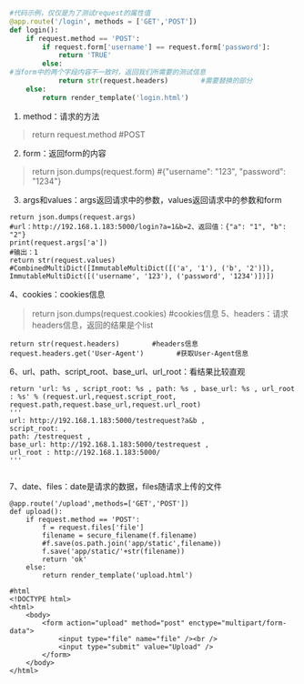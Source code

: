 ```python
#代码示例，仅仅是为了测试request的属性值
@app.route('/login', methods = ['GET','POST'])
def login():
    if request.method == 'POST':
        if request.form['username'] == request.form['password']:
            return 'TRUE'
        else:
#当form中的两个字段内容不一致时，返回我们所需要的测试信息
            return str(request.headers)        #需要替换的部分
    else:
        return render_template('login.html')
```
1. method：请求的方法
>return request.method        #POST
2. form：返回form的内容
>return json.dumps(request.form)        #{"username": "123", "password": "1234"}
3. args和values：args返回请求中的参数，values返回请求中的参数和form
```
return json.dumps(request.args)       
#url：http://192.168.1.183:5000/login?a=1&b=2、返回值：{"a": "1", "b": "2"}
print(request.args['a'])
#输出：1
return str(request.values)        
#CombinedMultiDict([ImmutableMultiDict([('a', '1'), ('b', '2')]), ImmutableMultiDict([('username', '123'), ('password', '1234')])])
```
4、cookies：cookies信息
>return json.dumps(request.cookies)        #cookies信息
5、headers：请求headers信息，返回的结果是个list
```
return str(request.headers)        #headers信息
request.headers.get('User-Agent')        #获取User-Agent信息
```
6、url、path、script_root、base_url、url_root：看结果比较直观
```
return 'url: %s , script_root: %s , path: %s , base_url: %s , url_root : %s' % (request.url,request.script_root, request.path,request.base_url,request.url_root)
'''
url: http://192.168.1.183:5000/testrequest?a&b , 
script_root: , 
path: /testrequest , 
base_url: http://192.168.1.183:5000/testrequest , 
url_root : http://192.168.1.183:5000/
'''


```
7、date、files：date是请求的数据，files随请求上传的文件
```
@app.route('/upload',methods=['GET','POST'])
def upload():
    if request.method == 'POST':
        f = request.files['file']
        filename = secure_filename(f.filename)
        #f.save(os.path.join('app/static',filename))
        f.save('app/static/'+str(filename))
        return 'ok'
    else:
        return render_template('upload.html')
 
#html
<!DOCTYPE html>
<html>
    <body>
        <form action="upload" method="post" enctype="multipart/form-data">
            <input type="file" name="file" /><br />
            <input type="submit" value="Upload" />
        </form>
    </body>
</html>
```

